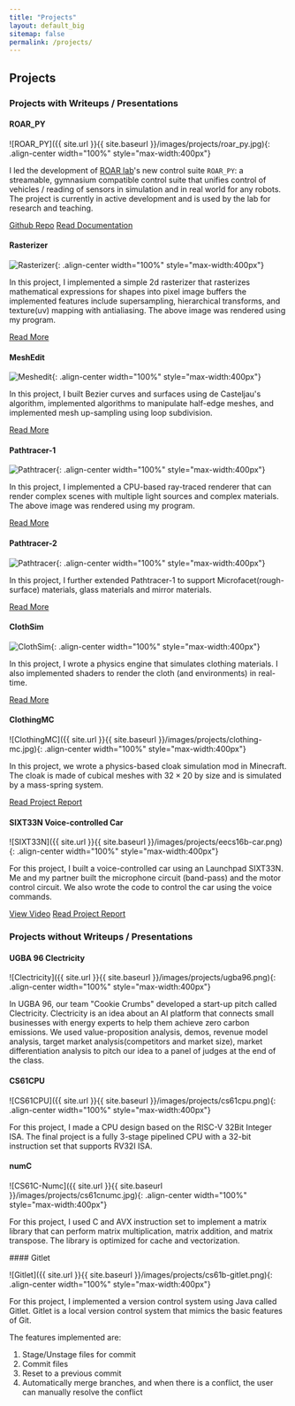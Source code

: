 ```yaml
---
title: "Projects"
layout: default_big
sitemap: false
permalink: /projects/
---
```


## Projects

### Projects with Writeups / Presentations

<div class="row">
<div class="col-sm-12 col-md-6 col-lg-4">

#### ROAR_PY

![ROAR_PY]({{ site.url }}{{ site.baseurl }}/images/projects/roar_py.jpg){: .align-center width="100%" style="max-width:400px"}

I led the development of [ROAR lab](https://roar.berkeley.edu/)'s new control suite `ROAR_PY`: a streamable, gymnasium compatible control suite that unifies control of vehicles / reading of sensors in simulation and in real world for any robots. The project is currently in active development and is used by the lab for research and teaching.

<a class="btn btn-primary" href="https://github.com/augcog/ROAR_PY" target="_blank">Github Repo</a> <a class="btn btn-primary" href="https://roar.gitbook.io/roar_py-documentation/" target="_blank">Read Documentation</a>

</div>

<div class="col-sm-12 col-md-6 col-lg-4">

#### Rasterizer

![Rasterizer](https://www.quantumcookie.xyz/Opensourced-Study-Notes-Berkeley/CS184/proj1-rasterizer-writeup/images/task6-nearest-l0.png){: .align-center width="100%" style="max-width:400px"}

In this project, I implemented a simple 2d rasterizer that rasterizes mathematical expressions for shapes into pixel image buffers the implemented features include supersampling, hierarchical transforms, and texture(uv) mapping with antialiasing. The above image was rendered using my program.

<a class="btn btn-primary" href="https://www.quantumcookie.xyz/Opensourced-Study-Notes-Berkeley/CS184/proj1-rasterizer-writeup/" target="_blank">Read More</a>

</div>

<div class="col-sm-12 col-md-6 col-lg-4">

#### MeshEdit

![Meshedit](https://www.quantumcookie.xyz/Opensourced-Study-Notes-Berkeley/CS184/proj2-meshedit-writeup/images/task6_beetle_2.png){: .align-center width="100%" style="max-width:400px"} 

In this project, I built Bezier curves and surfaces using de Casteljau's algorithm, implemented algorithms to manipulate half-edge meshes, and implemented mesh up-sampling using loop subdivision. 

<a class="btn btn-primary" href="https://www.quantumcookie.xyz/Opensourced-Study-Notes-Berkeley/CS184/proj2-meshedit-writeup/" target="_blank">Read More</a>

</div>

<div class="col-sm-12 col-md-6 col-lg-4">

#### Pathtracer-1

![Pathtracer](https://www.quantumcookie.xyz/Opensourced-Study-Notes-Berkeley/CS184/proj3-1-pathtracer-writeup/images/task4_dragon_s1024_m5.png){: .align-center width="100%" style="max-width:400px"}

In this project, I implemented a CPU-based ray-traced renderer that can render complex scenes with multiple light sources and complex materials. The above image was rendered using my program.

<a class="btn btn-primary" href="https://www.quantumcookie.xyz/Opensourced-Study-Notes-Berkeley/CS184/proj3-1-pathtracer-writeup/" target="_blank">Read More</a>
</div>

<div class="col-sm-12 col-md-6 col-lg-4">

#### Pathtracer-2

![Pathtracer](https://www.quantumcookie.xyz/Opensourced-Study-Notes-Berkeley/CS184/proj3-2-pathtracer-writeup/images/CBdragon.png){: .align-center width="100%" style="max-width:400px"}

In this project, I further extended Pathtracer-1 to support Microfacet(rough-surface) materials, glass materials and mirror materials.

<a class="btn btn-primary" href="https://www.quantumcookie.xyz/Opensourced-Study-Notes-Berkeley/CS184/proj3-2-pathtracer-writeup/" target="_blank">Read More</a>
</div>

<div class="col-sm-12 col-md-6 col-lg-4">

#### ClothSim

![ClothSim](https://www.quantumcookie.xyz/Opensourced-Study-Notes-Berkeley/CS184/proj4-clothsim-writeup/img/task5_4_cloth.png){: .align-center width="100%" style="max-width:400px"}

In this project, I wrote a physics engine that simulates clothing materials. I also implemented shaders to render the cloth (and environments) in real-time.

<a class="btn btn-primary" href="https://www.quantumcookie.xyz/Opensourced-Study-Notes-Berkeley/CS184/proj4-clothsim-writeup/" target="_blank">Read More</a>
</div>

<div class="col-sm-12 col-md-6 col-lg-4">

#### ClothingMC

![ClothingMC]({{ site.url }}{{ site.baseurl }}/images/projects/clothing-mc.jpg){: .align-center width="100%" style="max-width:400px"}

In this project, we wrote a physics-based cloak simulation mod in Minecraft. The cloak is made of cubical meshes with $32 \times 20$ by size and is simulated by a mass-spring system.

<a class="btn btn-primary" href="https://www.quantumcookie.xyz/Opensourced-Study-Notes-Berkeley/CS184/final-proj-report/" target="_blank">Read Project Report</a>

</div>

<div class="col-sm-12 col-md-6 col-lg-4">

#### SIXT33N Voice-controlled Car

![SIXT33N]({{ site.url }}{{ site.baseurl }}/images/projects/eecs16b-car.png){: .align-center width="100%" style="max-width:400px"}

For this project, I built a voice-controlled car using an Launchpad SIXT33N. Me and my partner built the microphone circuit (band-pass) and the motor control circuit. We also wrote the code to control the car using the voice commands.

<a class="btn btn-primary" href="https://drive.google.com/file/d/1k19iq8nohCx-jr9pTyk09LCv2RZSBb-J/view?usp=sharing" target="_blank">View Video</a> <a class="btn btn-primary" href="https://quantumcookie.xyz/Opensourced-Study-Notes-Berkeley/EECS16B/Hand-on-lab-report.pdf" target="_blank">Read Project Report</a>

</div>

</div>

### Projects without Writeups / Presentations

<div class="row">
<div class="col-sm-12 col-md-6 col-lg-4">

#### UGBA 96 Clectricity
![Clectricity]({{ site.url }}{{ site.baseurl }}/images/projects/ugba96.png){: .align-center width="100%" style="max-width:400px"}

In UGBA 96, our team "Cookie Crumbs" developed a start-up pitch called Clectricity. Clectricity is an idea about an AI platform that connects small businesses with energy experts to help them achieve zero carbon emissions. We used value-proposition analysis, demos, revenue model analysis, target market analysis(competitors and market size), market differentiation analysis to pitch our idea to a panel of judges at the end of the class.

</div>
<div class="col-sm-12 col-md-6 col-lg-4">

#### CS61CPU
![CS61CPU]({{ site.url }}{{ site.baseurl }}/images/projects/cs61cpu.png){: .align-center width="100%" style="max-width:400px"}

For this project, I made a CPU design based on the RISC-V 32Bit Integer ISA. The final project is a fully 3-stage pipelined CPU with a 32-bit instruction set that supports RV32I ISA. 

</div>

<div class="col-sm-12 col-md-6 col-lg-4">

#### numC

![CS61C-Numc]({{ site.url }}{{ site.baseurl }}/images/projects/cs61cnumc.jpg){: .align-center width="100%" style="max-width:400px"}

For this project, I used C and AVX instruction set to implement a matrix library that can perform matrix multiplication, matrix addition, and matrix transpose. The library is optimized for cache and vectorization.

</div>

<div class="col-sm-12 col-md-6 col-lg-4">
#### Gitlet

![Gitlet]({{ site.url }}{{ site.baseurl }}/images/projects/cs61b-gitlet.png){: .align-center width="100%" style="max-width:400px"}

For this project, I implemented a version control system using Java called Gitlet. Gitlet is a local version control system that mimics the basic features of Git. 

The features implemented are:

1. Stage/Unstage files for commit
2. Commit files
3. Reset to a previous commit
4. Automatically merge branches, and when there is a conflict, the user can manually resolve the conflict

</div>


</div>
